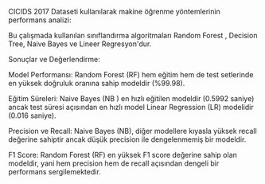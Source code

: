 CICIDS 2017 Dataseti kullanılarak
makine öğrenme yöntemlerinin
performans analizi:

Bu çalışmada kullanılan sınıflandırma
algoritmaları Random Forest , Decision
Tree, Naive Bayes ve Lineer Regresyon'dur.

Sonuçlar ve Değerlendirme:

Model Performansı: Random Forest
(RF) hem eğitim hem de test
setlerinde en yüksek doğruluk
oranına sahip modeldir (%99.98).

Eğitim Süreleri: Naive Bayes (NB )
en hızlı eğitilen modeldir (0.5992
saniye) ancak test süresi açısından
en hızlı model Linear Regression
(LR) modelidir (0.016 saniye).

Precision ve Recall: Naive Bayes
(NB), diğer modellere kıyasla
yüksek recall değerine sahiptir
ancak düşük precision ile
dengelenmemiş bir modeldir.

F1 Score: Random Forest (RF) en
yüksek F1 score değerine sahip
olan modeldir, yani hem precision
hem de recall açısından dengeli bir
performans sergilemektedir.
